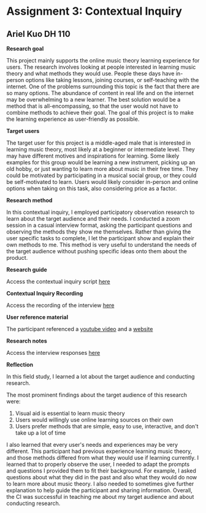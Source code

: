 # Assignment 3: Contextual Inquiry
## Ariel Kuo DH 110

**Research goal**

This project mainly supports the online music theory learning experience for users. The research involves looking at people interested in learning music theory and what methods they would use. People these days have in-person options like taking lessons, joining courses, or self-teaching with the internet. One of the problems surrounding this topic is the fact that there are so many options. The abundance of content in real life and on the internet may be overwhelming to a new learner. The best solution would be a method that is all-encompassing, so that the user would not have to combine methods to achieve their goal. The goal of this project is to make the learning experience as user-friendly as possible.

**Target users**

The target user for this project is a middle-aged male that is interested in learning music theory, most likely at a beginner or intermediate level. They may have different motives and inspirations for learning. Some likely examples for this group would be learning a new instrument, picking up an old hobby, or just wanting to learn more about music in their free time. They could be motivated by participating in a musical social group, or they could be self-motivated to learn. Users would likely consider in-person and online options when taking on this task, also considering price as a factor.  

**Research method**

In this contextual inquiry, I employed participatory observation research to learn about the target audience and their needs. I conducted a zoom session in a casual interview format, asking the participant questions and observing the methods they show me themselves. Rather than giving the user specific tasks to complete, I let the participant show and explain their own methods to me. This method is very useful to understand the needs of the target audience without pushing specific ideas onto them about the product.

**Research guide**

Access the contextual inquiry script [here](https://docs.google.com/document/d/1fXQ-hS-eBNqvDiQucDvsQNWK-KOSbn-kGTr4__-DjZY/edit?usp=sharing)

**Contextual Inquiry Recording**

Access the recording of the interview [here](https://drive.google.com/file/d/1FO7pVTcsB56_b3XEMZaUiRjjE3kno04y/view?usp=sharing)

**User reference material**

The participant referenced a [youtube video](https://www.youtube.com/watch?v=_eKTOMhpy2w) and a [website](https://guitarnutrition.com/blog/how-to-learn-music-theory-10-times-faster#:~:text=In%20order%20to%20develop%20fluency,interval%20from%20any%20root%20note)

**Research notes**

Access the interview responses [here](https://docs.google.com/document/d/1TxCUE49ZrmD2Of3ZIp8m4POe-Z1j_R2Icq75ZRJTarc/edit?usp=sharing)

**Reflection**

In this field study, I learned a lot about the target audience and conducting research. 

The most prominent findings about the target audience of this research were:

1. Visual aid is essential to learn music theory
2. Users would willingly use online learning sources on their own
3. Users prefer methods that are simple, easy to use, interactive, and don't take up a lot of time

I also learned that every user's needs and experiences may be very different. This participant had previous experience learning music theory, and those methods differed from what they would use if learning currently. I learned that to properly observe the user, I needed to adapt the prompts and questions I provided them to fit their background. For example, I asked questions about what they did in the past and also what they would do now to learn more about music theory. I also needed to sometimes give further explanation to help guide the participant and sharing information. Overall, the CI was successful in teaching me about my target audience and about conducting research. 





